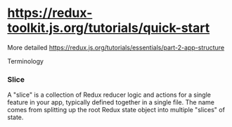# https://redux-toolkit.js.org/tutorials/quick-start

More detailed
https://redux.js.org/tutorials/essentials/part-2-app-structure

Terminology

### Slice

A "slice" is a collection of Redux reducer logic and actions for a single feature
in your app, typically defined together in a single file. The name comes from
splitting up the root Redux state object into multiple "slices" of state.
